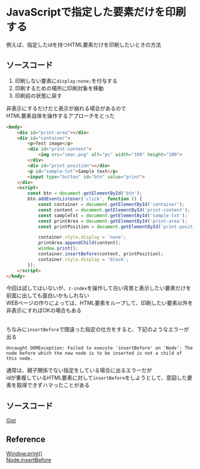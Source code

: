# JavaScriptで指定した要素だけを印刷する
例えば、指定したidを持つHTML要素だけを印刷したいときの方法

## ソースコード
1. 印刷しない要素に`display:none;`を付与する<br>
2. 印刷するための場所に印刷対象を移動
3. 印刷前の状態に戻す

非表示にするだけだと表示が崩れる場合があるので<br>
HTML要素自体を操作するアプローチをとった<br>
```html
<body>
    <div id="print-area"></div>
    <div id="container">
        <p>Test image</p>
        <div id="print-content">
            <img src="imac.png" alt="pc" width="100" height="100">
        </div>
        <div id="print-position"></div>
        <p id="sample-txt">Sample text</p>
        <input type="button" id="btn" value="print">
    </div>
    <script>
        const btn = document.getElementById('btn');
        btn.addEventListener('click', function () {
            const container = document.getElementById('container');
            const content = document.getElementById('print-content');
            const sampleTxt = document.getElementById('sample-txt');
            const printArea = document.getElementById('print-area');
            const printPosition = document.getElementById('print-position');

            container.style.display = 'none';
            printArea.appendChild(content);
            window.print();
            container.insertBefore(content, printPosition);
            container.style.display = 'block';
        });
    </script>
</body>
```
今回は試してはいないが、`z-index`を操作して白い背景と表示したい要素だけを前面に出しても面白いかもしれない<br>
WEBページの作りによっては、HTML要素をループして、印刷したい要素以外を非表示にすればOKの場合もある<br><br>

ちなみに`insertBefore`で間違った指定の仕方をすると、下記のようなエラーが出る
```
Uncaught DOMException: Failed to execute 'insertBefore' on 'Node': The node before which the new node is to be inserted is not a child of this node.
```
通常は、親子関係でない指定をしている場合に出るエラーだが<br>
idが重複しているHTML要素に対して`insertBefore`をしようとして、意図した要素を取得できずハマったことがある

## ソースコード
[Gist](https://gist.github.com/pixcelo/0ed0cae70b020be80ac36046e1d1203c)

## Reference
[Window.print()](https://developer.mozilla.org/ja/docs/Web/API/Window/print)<br>
[Node.insertBefore](https://developer.mozilla.org/ja/docs/Web/API/Node/insertBefore)
